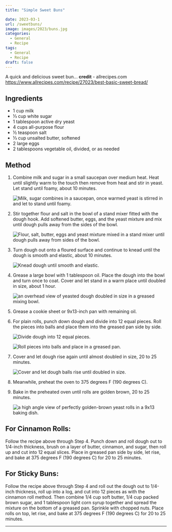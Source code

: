 ```yaml
---
title: "Simple Sweet Buns"

date: 2023-03-1
url: /sweetbuns/
image: images/2023/buns.jpg
categories:
  - General
  - Recipe
tags:
  - General
  - Recipe
draft: false
---
```

A quick and delicious sweet bun... **credit** - allrecipes.com
https://www.allrecipes.com/recipe/27023/best-basic-sweet-bread/
<!--more-->
## Ingredients

-   1 cup milk
-   ⅓ cup white sugar
-   1 tablespoon active dry yeast
-   4 cups all-purpose flour
-   ½ teaspoon salt
-   ⅓ cup unsalted butter, softened
-   2 large eggs
-   2 tablespoons vegetable oil, divided, or as needed

## Method

1.  Combine milk and sugar in a small saucepan over medium heat. Heat until slightly warm to the touch then remove from heat and stir in yeast. Let stand until foamy, about 10 minutes.
    
    ![Milk, sugar combines in a saucepan, once warmed yeast is stirred in and let to stand until foamy.](https://www.allrecipes.com/thmb/Ha4-MFLrR_SWDuoa8PQ04uKArU0=/1500x0/filters:no_upscale():max_bytes(150000):strip_icc():format(webp)/27023-best-basic-sweet-bread-mfs-step-1-e139bfc8efc8418e9fedf1f23e705783.jpg)
    
    
2.  Stir together flour and salt in the bowl of a stand mixer fitted with the dough hook. Add softened butter, eggs, and the yeast mixture and mix until dough pulls away from the sides of the bowl.
    
    ![Flour, salt, butter, eggs and yeast mixture mixed in a stand mixer until dough pulls away from sides of the bowl.](https://www.allrecipes.com/thmb/-Nb0R9WT1rHlueieZClgciqSlFo=/1500x0/filters:no_upscale():max_bytes(150000):strip_icc():format(webp)/27023-best-basic-sweet-bread-mfs-step-2-2fd3b20d8ed442db8dcc4361de64880d.jpg)
    
    
3.  Turn dough out onto a floured surface and continue to knead until the dough is smooth and elastic, about 10 minutes.
    
    ![Knead dough until smooth and elastic.](https://www.allrecipes.com/thmb/6z5LYiXb8ulSD5yymzwA3hKNf_M=/1500x0/filters:no_upscale():max_bytes(150000):strip_icc():format(webp)/27023-best-basic-sweet-bread-mfs-step-3-f649b698b2a6437b86f45c140b187130.jpg)
    
4.  Grease a large bowl with 1 tablespoon oil. Place the dough into the bowl and turn once to coat. Cover and let stand in a warm place until doubled in size, about 1 hour.
    
    ![an overhead view of yeasted dough doubled in size in a greased mixing bowl.](https://www.allrecipes.com/thmb/FHSplQoAKq_387aZs96awzMajI0=/1500x0/filters:no_upscale():max_bytes(150000):strip_icc():format(webp)/27023-best-basic-sweet-bread-mfs-step-4-37b57a3122df425fa5d17ff3c9982153.jpg)
    
    
5.  Grease a cookie sheet or 9x13-inch pan with remaining oil.
    
6.  For plain rolls, punch down dough and divide into 12 equal pieces. Roll the pieces into balls and place them into the greased pan side by side.
    
    ![Divide dough into 12 equal pieces.](https://www.allrecipes.com/thmb/mxfs7tMjHESzFe2o1oeQ8F0dqiU=/1500x0/filters:no_upscale():max_bytes(150000):strip_icc():format(webp)/27023-best-basic-sweet-bread-mfs-step-5-225df9660a2743c4b4990a4c8de9cff0.jpg)
    
    
    ![Roll pieces into balls and place in a greased pan.](https://www.allrecipes.com/thmb/4XnfkLVtAFyfwsAdCqjbw_EGNf4=/1500x0/filters:no_upscale():max_bytes(150000):strip_icc():format(webp)/27023-best-basic-sweet-bread-mfs-step-6-1fbc5408c83a4d92bc271a612a242c72.jpg)
    
    
7.  Cover and let dough rise again until almost doubled in size, 20 to 25 minutes.
    
    ![Cover and let dough balls rise until doubled in size.](https://www.allrecipes.com/thmb/KjGbzMrAkAzP8dsbkCOoAe1hbfE=/1500x0/filters:no_upscale():max_bytes(150000):strip_icc():format(webp)/27023-best-basic-sweet-bread-mfs-step-7-b4c0b57a08a641758d8660411b259d36.jpg)
    
    
8.  Meanwhile, preheat the oven to 375 degrees F (190 degrees C).
    
9.  Bake in the preheated oven until rolls are golden brown, 20 to 25 minutes.
    
    ![a high angle view of perfectly golden-brown yeast rolls in a 9x13 baking dish.](https://www.allrecipes.com/thmb/HQXeqYNM3tFRzS9o0NFcnqg7LJ4=/1500x0/filters:no_upscale():max_bytes(150000):strip_icc():format(webp)/27023-best-basic-sweet-bread-mfs-4-88a60bdae83b4388bee30ef95cb35e7e.jpg)
    
    

## For Cinnamon Rolls:

Follow the recipe above through Step 4. Punch down and roll dough out to 1/4-inch thickness, brush on a layer of butter, cinnamon, and sugar, then roll up and cut into 12 equal slices. Place in greased pan side by side, let rise, and bake at 375 degrees F (190 degrees C) for 20 to 25 minutes.

## For Sticky Buns:

Follow the recipe above through Step 4 and roll out the dough out to 1/4-inch thickness, roll up into a log, and cut into 12 pieces as with the cinnamon roll method. Then combine 1/4 cup soft butter, 1/4 cup packed brown sugar, and 1 tablespoon light corn syrup together and spread the mixture on the bottom of a greased pan. Sprinkle with chopped nuts. Place rolls on top, let rise, and bake at 375 degrees F (190 degrees C) for 20 to 25 minutes.



---
